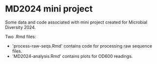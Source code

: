 # MD2024 mini project

Some data and code associated with mini project created for Microbial Diversity 2024.

Two .Rmd files: 
  - 'process-raw-seqs.Rmd' contains code for processing raw sequence files.
  - 'MD2024-analysis.Rmd' contains plots for OD600 readings.
